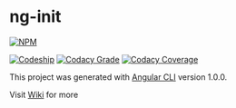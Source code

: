 # ng-init

[![NPM](https://nodei.co/npm/ng-init.png?compact=true)](https://www.npmjs.com/package/ng-init/)

[![Codeship](https://codeship.com/projects/16074460-ff43-0134-bb91-4a13daab2acf/status?branch=master)](https://app.codeship.com/projects/212318)
[![Codacy Grade](https://api.codacy.com/project/badge/Grade/2898269aa41d46cc838a0e9d39269c56)](https://www.codacy.com/app/uiio/ng-init)
[![Codacy Coverage](https://api.codacy.com/project/badge/Coverage/2898269aa41d46cc838a0e9d39269c56)](https://www.codacy.com/app/uiio/ng-init)

This project was generated with [Angular CLI](https://github.com/angular/angular-cli) version 1.0.0.

Visit [Wiki](https://github.com/uiio/ng-init/wiki) for more

